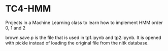 # TC4-HMM

Projects in a Machine Learning class to learn how to implement HMM order 0, 1 and 2

brown.save.p is the file that is used in tp1.ipynb and tp2.ipynb. It is opened with pickle instead of loading the original file from the nltk database.

